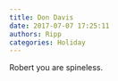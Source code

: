 ```yaml
---
title: Don Davis
date: 2017-07-07 17:25:11
authors: Ripp
categories: Holiday
---
```


 Robert you are spineless.